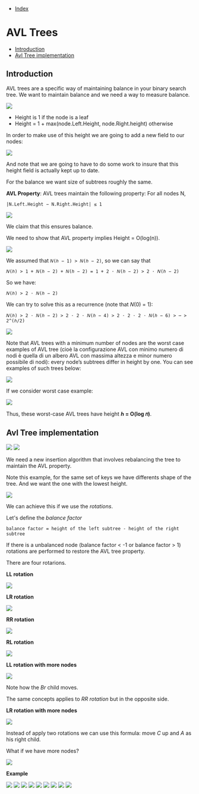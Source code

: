 * [Index](https://github.com/KiraDiShira/Cracking#cracking)

# AVL Trees

* [Introduction](#introduction)
* [Avl Tree implementation](#avl-tree-implementation)

## Introduction

AVL trees are a specific way of maintaining balance in your binary search tree. We want to maintain balance and we need a way to measure balance.

<img src="https://github.com/KiraDiShira/Cracking/blob/master/AvlTrees/Images/avl1.png" />

- Height is 1 if the node is a leaf
- Height = 1 + max(node.Left.Height, node.Right.height) otherwise

In order to make use of this height we are going to add a new field to our nodes:

<img src="https://github.com/KiraDiShira/Cracking/blob/master/AvlTrees/Images/avl2.png" />

And note that we are going to have to do some work to insure that this height field is actually kept up to date. 

For the balance we want size of subtrees roughly the same.

**AVL Property**: AVL trees maintain the following property: For all nodes N,

```
|N.Left.Height − N.Right.Height| ≤ 1
```

<img src="https://github.com/KiraDiShira/Cracking/blob/master/AvlTrees/Images/avl3.png" />

We claim that this ensures balance.



We need to show that AVL property implies Height = O(log(n)).

<img src="https://github.com/KiraDiShira/Cracking/blob/master/AvlTrees/Images/avl4.png" />

We assumed that `𝑁(ℎ − 1) > 𝑁(ℎ − 2)`, so we can say that

```
𝑁(ℎ) > 1 + 𝑁(ℎ − 2) + 𝑁(ℎ − 2) = 1 + 2 ⋅ 𝑁(ℎ − 2) > 2 ⋅ 𝑁(ℎ − 2)
```

So we have:
```
𝑁(ℎ) > 2 ⋅ 𝑁(ℎ − 2)
```
We can try to solve this as a recurrence (note that 𝑁(0) = 1):

```
𝑁(ℎ) > 2 ⋅ 𝑁(ℎ − 2) > 2 ⋅ 2 ⋅ 𝑁(ℎ − 4) > 2 ⋅ 2 ⋅ 2 ⋅ 𝑁(ℎ − 6) > ⋯ > 2^(ℎ/2)
```

<img src="https://github.com/KiraDiShira/Cracking/blob/master/AvlTrees/Images/avl5.png" />

Note that AVL trees with a minimum number of nodes are the worst case examples of AVL tree (cioè la configurazione AVL con minimo numero di nodi è quella di un albero AVL con massima altezza e minor numero possibile di nodi): every node’s subtrees differ in height by one. You can see examples of such trees below:

<img src="https://github.com/KiraDiShira/Cracking/blob/master/AvlTrees/Images/avl6.png" />

If we consider worst case example:

<img src="https://github.com/KiraDiShira/Cracking/blob/master/AvlTrees/Images/avl7.png" />

Thus, these worst-case AVL trees have height **ℎ = O(log 𝑛)**.

## Avl Tree implementation

<img src="https://github.com/KiraDiShira/Cracking/blob/master/AvlTrees/Images/avl8.png" />

<img src="https://github.com/KiraDiShira/Cracking/blob/master/AvlTrees/Images/avl9.png" />

We need a new insertion algorithm that involves rebalancing the tree to maintain the AVL property.

Note this example, for the same set of keys we have differents shape of the tree. And we want the one with the lowest height.

<img src="https://github.com/KiraDiShira/Cracking/blob/master/AvlTrees/Images/bari1.png" />

We can achieve this if we use the *rotations*.

Let's define the *balance factor*

```
balance factor = height of the left subtree - height of the right subtree
```

If there is a unbalanced node (balance factor < -1 or balance factor > 1) rotations are performed to restore the AVL tree property.

There are four rotarions.

**LL rotation**

<img src="https://github.com/KiraDiShira/Cracking/blob/master/AvlTrees/Images/bari2.png" />

**LR rotation**

<img src="https://github.com/KiraDiShira/Cracking/blob/master/AvlTrees/Images/bari3.png" />

**RR rotation**

<img src="https://github.com/KiraDiShira/Cracking/blob/master/AvlTrees/Images/bari4.png" />

**RL rotation**

<img src="https://github.com/KiraDiShira/Cracking/blob/master/AvlTrees/Images/bari5.png" />

**LL rotation with more nodes**

<img src="https://github.com/KiraDiShira/Cracking/blob/master/AvlTrees/Images/bari6.png" />

Note how the *Br* child moves.

The same concepts applies to *RR rotation* but in the opposite side.

**LR rotation with more nodes**

<img src="https://github.com/KiraDiShira/Cracking/blob/master/AvlTrees/Images/bari7.png" />

Instead of apply two rotations we can use this formula: move *C* up and *A* as his right child.

What if we have more nodes?

<img src="https://github.com/KiraDiShira/Cracking/blob/master/AvlTrees/Images/bari8.png" />

**Example**


<img src="https://github.com/KiraDiShira/Cracking/blob/master/AvlTrees/Images/avl10.png" />

<img src="https://github.com/KiraDiShira/Cracking/blob/master/AvlTrees/Images/avl11.png" />

<img src="https://github.com/KiraDiShira/Cracking/blob/master/AvlTrees/Images/avl12.png" />

<img src="https://github.com/KiraDiShira/Cracking/blob/master/AvlTrees/Images/avl13.png" />

<img src="https://github.com/KiraDiShira/Cracking/blob/master/AvlTrees/Images/avl14.png" />

<img src="https://github.com/KiraDiShira/Cracking/blob/master/AvlTrees/Images/avl15.png" />

<img src="https://github.com/KiraDiShira/Cracking/blob/master/AvlTrees/Images/avl16.png" />

<img src="https://github.com/KiraDiShira/Cracking/blob/master/AvlTrees/Images/avl17.png" />

<img src="https://github.com/KiraDiShira/Cracking/blob/master/AvlTrees/Images/avl18.png" />

